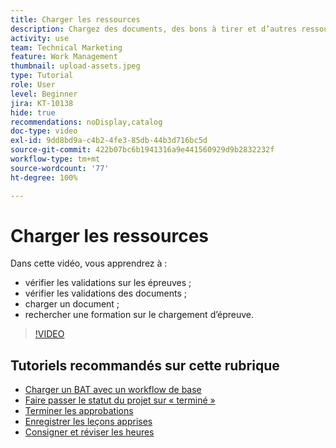```yaml
---
title: Charger les ressources
description: Chargez des documents, des bons à tirer et d’autres ressources dans le projet avant de le fermer pour vous assurer que toutes les données pertinentes sont associées au projet.
activity: use
team: Technical Marketing
feature: Work Management
thumbnail: upload-assets.jpeg
type: Tutorial
role: User
level: Beginner
jira: KT-10138
hide: true
recommendations: noDisplay,catalog
doc-type: video
exl-id: 9dd8bd9a-c4b2-4fe3-85db-44b3d716bc5d
source-git-commit: 422b07bc6b1941316a9e441560929d9b2832232f
workflow-type: tm+mt
source-wordcount: '77'
ht-degree: 100%

---
```


# Charger les ressources

Dans cette vidéo, vous apprendrez à :

* vérifier les validations sur les épreuves ;
* vérifier les validations des documents ;
* charger un document ;
* rechercher une formation sur le chargement d’épreuve.

>[!VIDEO](https://video.tv.adobe.com/v/3440370/?quality=12&learn=on&enablevpops)

## Tutoriels recommandés sur cette rubrique

* [Charger un BAT avec un workflow de base](/help/workfront-proof/upload-proofs/upload-a-proof-with-a-basic-workflow.md)
* [Faire passer le statut du projet sur « terminé »](/help/manage-work/projects/change-the-project-status.md)
* [Terminer les approbations](/help/manage-work/close-a-project/complete-approvals.md)
* [Enregistrer les leçons apprises](/help/manage-work/close-a-project/lessons-learned-from-closing-a-project.md)
* [Consigner et réviser les heures](/help/manage-work/close-a-project/log-and-review-hours.md)

